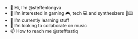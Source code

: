 - 👋 Hi, I’m @steffenlongva
- 👀 I’m interested in gaming 🎮, tech 💻 and synthesizers 🎹⌨️
- 🌱 I’m currently learning stuff
- 💞️ I’m looking to collaborate on music
- 📫 How to reach me @stefftastiq

<!---
steffenlongva/steffenlongva is a ✨ special ✨ repository because its `README.md` (this file) appears on your GitHub profile.
You can click the Preview link to take a look at your changes.
--->
